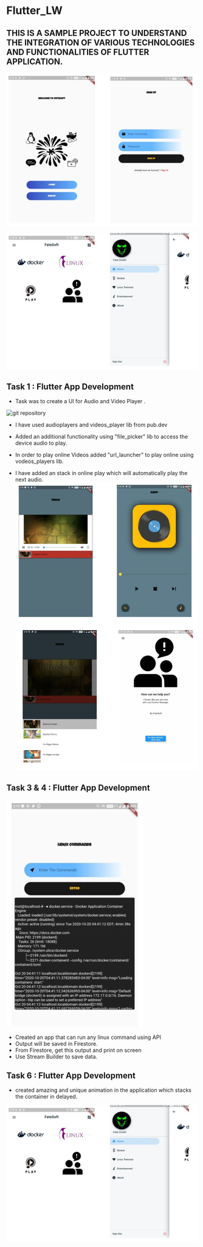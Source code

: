 # Flutter_LW

## THIS IS A SAMPLE PROJECT TO UNDERSTAND THE INTEGRATION OF VARIOUS TECHNOLOGIES AND FUNCTIONALITIES OF FLUTTER APPLICATION.


 ![git repository](./images/1.jpg)
 
 ![git repository](./images/2.jpg)

## Task 1 : Flutter App Development
 
 * Task was to create a UI for Audio and Video Player .
 
 
 ![git repository](./images/ent.jpg)
 
 * I have used audioplayers and videos_player lib from pub.dev
 
 * Added an additional functionality using "file_picker" lib to access the device audio to play.
 
 * In order to play online Videos added "url_launcher" to play online using vodeos_players lib.
 
 * I have added an stack in online play which will automatically play the next audio.
 ![git repository](./images/8.JPG)
 ![git repository](./images/9.JPG)
 
## Task 3 & 4 : Flutter App Development 
 
  ![git bash](./images/li.jpg)
  
* Created an app that can run any linux command using API
* Output will be saved in Firestore. 
* From Firestore, get this output and print on screen
* Use Stream Builder to save data.


## Task 6 : Flutter App Development
 
 * created amazing and unique animation in the application which stacks the container in delayed.
 
![webhooks](./images/ani.jpg)

